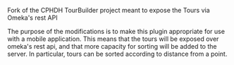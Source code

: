 Fork of the CPHDH TourBuilder project meant to expose the Tours via Omeka's rest API

The purpose of the modifications is to make this plugin appropriate for use with a mobile application. 
This means that the tours will be exposed over omeka's rest api, and that more capacity for sorting
will be added to the server. In particular, tours can be sorted according to distance from a point.

